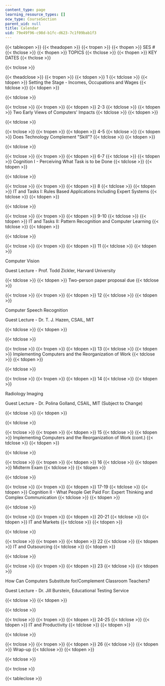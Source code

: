 ```yaml
---
content_type: page
learning_resource_types: []
ocw_type: CourseSection
parent_uid: null
title: Calendar
uid: 79e49f96-c98d-b1fc-d623-7c1f09bab1f3
---
```


{{< tableopen >}}
{{< theadopen >}}
{{< tropen >}}
{{< thopen >}}
SES #
{{< thclose >}}
{{< thopen >}}
TOPICS
{{< thclose >}}
{{< thopen >}}
KEY DATES
{{< thclose >}}

{{< trclose >}}

{{< theadclose >}}
{{< tropen >}}
{{< tdopen >}}
1
{{< tdclose >}}
{{< tdopen >}}
Setting the Stage - Incomes, Occupations and Wages
{{< tdclose >}}
{{< tdopen >}}

{{< tdclose >}}

{{< trclose >}}
{{< tropen >}}
{{< tdopen >}}
2-3
{{< tdclose >}}
{{< tdopen >}}
Two Early Views of Computers' Impacts
{{< tdclose >}}
{{< tdopen >}}

{{< tdclose >}}

{{< trclose >}}
{{< tropen >}}
{{< tdopen >}}
4-5
{{< tdclose >}}
{{< tdopen >}}
Does Technology Complement "Skill"?
{{< tdclose >}}
{{< tdopen >}}

{{< tdclose >}}

{{< trclose >}}
{{< tropen >}}
{{< tdopen >}}
6-7
{{< tdclose >}}
{{< tdopen >}}
Cognition I - Perceiving What Task is to be Done
{{< tdclose >}}
{{< tdopen >}}

{{< tdclose >}}

{{< trclose >}}
{{< tropen >}}
{{< tdopen >}}
8
{{< tdclose >}}
{{< tdopen >}}
IT and Tasks I: Rules Based Applications Including Expert Systems
{{< tdclose >}}
{{< tdopen >}}

{{< tdclose >}}

{{< trclose >}}
{{< tropen >}}
{{< tdopen >}}
9-10
{{< tdclose >}}
{{< tdopen >}}
IT and Tasks II: Pattern Recognition and Computer Learning
{{< tdclose >}}
{{< tdopen >}}

{{< tdclose >}}

{{< trclose >}}
{{< tropen >}}
{{< tdopen >}}
11
{{< tdclose >}}
{{< tdopen >}}


Computer Vision

Guest Lecture - Prof. Todd Zickler, Harvard University


{{< tdclose >}}
{{< tdopen >}}
Two-person paper proposal due
{{< tdclose >}}

{{< trclose >}}
{{< tropen >}}
{{< tdopen >}}
12
{{< tdclose >}}
{{< tdopen >}}


Computer Speech Recognition

Guest Lecture - Dr. T. J. Hazen, CSAIL, MIT


{{< tdclose >}}
{{< tdopen >}}

{{< tdclose >}}

{{< trclose >}}
{{< tropen >}}
{{< tdopen >}}
13
{{< tdclose >}}
{{< tdopen >}}
Implementing Computers and the Reorganization of Work
{{< tdclose >}}
{{< tdopen >}}

{{< tdclose >}}

{{< trclose >}}
{{< tropen >}}
{{< tdopen >}}
14
{{< tdclose >}}
{{< tdopen >}}


Radiology Imaging

Guest Lecture - Dr. Polina Golland, CSAIL, MIT (Subject to Change)


{{< tdclose >}}
{{< tdopen >}}

{{< tdclose >}}

{{< trclose >}}
{{< tropen >}}
{{< tdopen >}}
15
{{< tdclose >}}
{{< tdopen >}}
Implementing Computers and the Reorganization of Work (cont.)
{{< tdclose >}}
{{< tdopen >}}

{{< tdclose >}}

{{< trclose >}}
{{< tropen >}}
{{< tdopen >}}
16
{{< tdclose >}}
{{< tdopen >}}
Midterm Exam
{{< tdclose >}}
{{< tdopen >}}

{{< tdclose >}}

{{< trclose >}}
{{< tropen >}}
{{< tdopen >}}
17-19
{{< tdclose >}}
{{< tdopen >}}
Cognition II - What People Get Paid For: Expert Thinking and Complex Communication
{{< tdclose >}}
{{< tdopen >}}

{{< tdclose >}}

{{< trclose >}}
{{< tropen >}}
{{< tdopen >}}
20-21
{{< tdclose >}}
{{< tdopen >}}
IT and Markets
{{< tdclose >}}
{{< tdopen >}}

{{< tdclose >}}

{{< trclose >}}
{{< tropen >}}
{{< tdopen >}}
22
{{< tdclose >}}
{{< tdopen >}}
IT and Outsourcing
{{< tdclose >}}
{{< tdopen >}}

{{< tdclose >}}

{{< trclose >}}
{{< tropen >}}
{{< tdopen >}}
23
{{< tdclose >}}
{{< tdopen >}}


How Can Computers Substitute for/Complement Classroom Teachers?

Guest Lecture - Dr. Jill Burstein, Educational Testing Service


{{< tdclose >}}
{{< tdopen >}}

{{< tdclose >}}

{{< trclose >}}
{{< tropen >}}
{{< tdopen >}}
24-25
{{< tdclose >}}
{{< tdopen >}}
IT and Productivity
{{< tdclose >}}
{{< tdopen >}}

{{< tdclose >}}

{{< trclose >}}
{{< tropen >}}
{{< tdopen >}}
26
{{< tdclose >}}
{{< tdopen >}}
Wrap-up
{{< tdclose >}}
{{< tdopen >}}

{{< tdclose >}}

{{< trclose >}}

{{< tableclose >}}